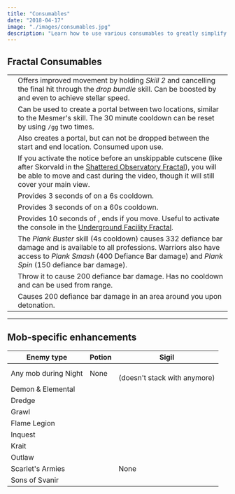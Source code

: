 ```yaml
---
title: "Consumables"
date: "2018-04-17"
image: "./images/consumables.jpg"
description: "Learn how to use various consumables to greatly simplify otherwise challenging content."
---
```


## Fractal Consumables

|                    |                                                                                                                                                                                                                                                                              |
| ------------------ | ---------------------------------------------------------------------------------------------------------------------------------------------------------------------------------------------------------------------------------------------------------------------------- |
| <Item id="49940"/> | Offers improved movement by holding _Skill 2_ and cancelling the final hit through the _drop bundle_ skill. Can be boosted by <Boon name="swiftness"/> and even <Effect name="superspeed"/> to achieve stellar speed.                                                        |
| <Item id="78978"/> | Can be used to create a portal between two locations, similar to the Mesmer's <Skill id="10197"/> skill. The 30 minute cooldown can be reset by using `/gg` two times.                                                                                                       |
| <Item id="44642"/> | Also creates a portal, but can not be dropped between the start and end location. Consumed upon use.                                                                                                                                                                         |
| <Item id="78786"/> | If you activate the notice before an unskippable cutscene (like after Skorvald in the [Shattered Observatory Fractal](https://discretize.eu/fractals/shattered-observatory)), you will be able to move and cast during the video, though it will still cover your main view. |
| <Item id="8764"/>  | Provides 3 seconds of <Effect name="stealth"/> on a 6s cooldown.                                                                                                                                                                                                             |
| <Item id="8801"/>  | Provides 3 seconds of <Effect name="stealth"/> on a 60s cooldown.                                                                                                                                                                                                            |
| <Item id="8686"/>  | Provides 10 seconds of <Effect name="stealth"/>, ends if you move. Useful to activate the console in the [Underground Facility Fractal](https://discretize.eu/fractals/underground-facility).                                                                                |
| <Item id="8759"/>  | The _Plank Buster_ skill (4s cooldown) causes 332 defiance bar damage and is available to all professions. Warriors also have access to _Plank Smash_ (400 Defiance Bar damage) and _Plank Spin_ (150 defiance bar damage).                                                  |
| <Item id="8678"/>  | Throw it to cause 200 defiance bar damage. Has no cooldown and can be used from range.                                                                                                                                                                                       |
| <Item id="8732"/>  | Causes 200 defiance bar damage in an area around you upon detonation.                                                                                                                                                                                                        |

---

## Mob-specific enhancements

| Enemy type           | Potion                                  | Sigil                                                   |
| -------------------- | --------------------------------------- | ------------------------------------------------------- |
| Any mob during Night | None                                    | <Item id="36053"/><br/>(doesn't stack with <Item id="36054" text="false"/> anymore) |
| Demon & Elemental    | <Item id="8886"/><br/><Item id="8885"/> | <Item id="24664"/><br/><Item id="24661"/>               |
| Dredge               | <Item id="8892"/>                       | <Item id="24684"/>                                      |
| Grawl                | <Item id="8890"/>                       | <Item id="24648"/>                                      |
| Flame Legion         | <Item id="8879"/>                       | <Item id="24675"/>                                      |
| Inquest              | <Item id="8887"/>                       | <Item id="24672"/>                                      |
| Krait                | <Item id="8891"/>                       | <Item id="24658"/>                                      |
| Outlaw               | <Item id="8881"/>                       | <Item id="24678"/>                                      |
| Scarlet's Armies     | <Item id="50082"/>                      | None                                                    |
| Sons of Svanir       | <Item id="8883"/>                       | <Item id="24667"/>                                      |
